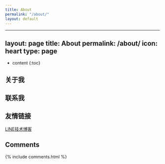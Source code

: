 ```yaml
---
title: About
permalink: "/about/"
layout: default
---
```


---
layout: page
title: About
permalink: /about/
icon: heart
type: page
---

* content
{:toc}

## 关于我


## 联系我


## 友情链接

[LINE技术博客](https://engineering.linecorp.com/zh-hant/blog/)


## Comments

{% include comments.html %}
